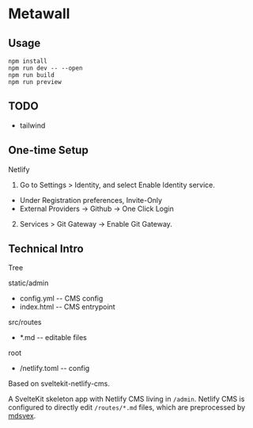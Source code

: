 # Metawall

## Usage

```
npm install
npm run dev -- --open
npm run build
npm run preview
```

## TODO

- tailwind

## One-time Setup

Netlify
1. Go to Settings > Identity, and select Enable Identity service.
  - Under Registration preferences, Invite-Only
  - External Providers -> Github -> One Click Login
2. Services > Git Gateway -> Enable Git Gateway. 

## Technical Intro

Tree

static/admin
- config.yml -- CMS config
- index.html -- CMS entrypoint

src/routes
- *.md -- editable files

root
- /netlify.toml -- config

Based on sveltekit-netlify-cms.

A SvelteKit skeleton app with Netlify CMS living in `/admin`. Netlify CMS is
configured to directly edit `/routes/*.md` files, which are preprocessed by
[mdsvex](https://mdsvex.com).

